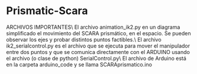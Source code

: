 # Prismatic-Scara
ARCHIVOS IMPORTANTES\\
El archivo animation_ik2.py en un diagrama simplificado el movimiento del SCARA prismático, en el espacio. Se pueden observar los ejes y probar distintos puntos factibles.\\
El archivo ik2_serialcontrol.py es el archivo que se ejecuta para mover el manipulador entre dos puntos y que se comunica directamente con el ARDUINO usando el archivo (o clase de python) SerialControl.py\\
El archivo de Arduino está en la carpeta arduino_code y se llama SCARAprismatico.ino
